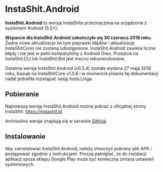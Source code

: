 # InstaShit.Android

**InstaShit.Android** to wersja InstaShita przeznaczona na urządzenia z systemem Android (5.0+).

**Wsparcie dla InstaShit.Android zakończyło się 30 czerwca 2018 roku.** Żadne nowe aktualizacje (w tym poprawki błędów i aktualizacje InstaShitCore) nie zostaną udostępnione. InstaShit.Android zawiera liczne błędy i nie jest w pełni kompatybilny z Android Oreo. Przejście na InstaShit.CLI lub InstaShit.Bot jest mocno rekomendowane.

Ostatnia wersja InstaShit.Android (v0.5.4) została wydana 27 maja 2018 roku, bazuje na InstaShitCore v1.0.8 i w momencie pisania tej dokumentacji nadal potrafiła rozwiązać sesję Insta.Linga.

## Pobieranie

Najnowszą wersję InstaShit.Android można pobrać z oficjalnej strony InstaShit: https://instashit.pl.

Archiwalne wersje znajdują się w serwisie [GitHub](https://github.com/konrad11901/InstaShit.Android/releases).

## Instalowanie

Aby zainstalować InstaShit.Android, należy otworzyć pobrany plik APK i postępować zgodnie z instrukcjami. Proszę pamiętać, że do instalacji aplikacji spoza sklepu Google Play może być konieczna zmiana ustawień systemowych.
